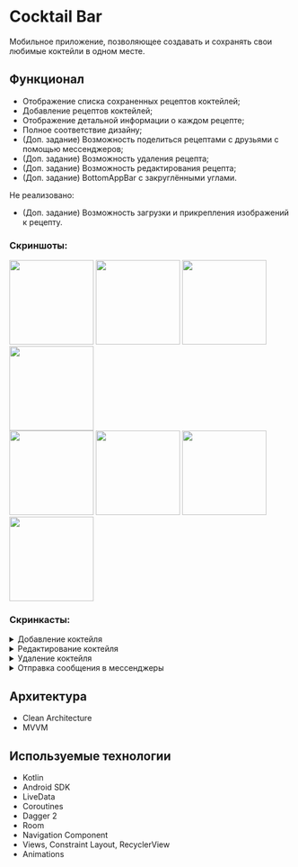 # Cocktail Bar

  Мобильное приложение, позволяющее создавать и сохранять свои любимые коктейли в одном месте.

## Функционал

* Отображение списка сохраненных рецептов коктейлей;
* Добавление рецептов коктейлей;
* Отображение детальной информации о каждом рецепте;
* Полное соответствие дизайну;
* (Доп. задание) Возможность поделиться рецептами с друзьями с помощью мессенджеров;
* (Доп. задание) Возможность удаления рецепта;
* (Доп. задание) Возможность редактирования рецепта;
* (Доп. задание) BottomAppBar с закруглёнными углами.

Не реализовано:
* (Доп. задание) Возможность загрузки и прикрепления изображений к рецепту.

### Скриншоты:
<image src='https://github.com/arshapshap/surf-trainee-task/assets/48681339/1b7fe8ef-e60b-4cf3-afd1-695c76c56a05' width=150 />
<image src='https://github.com/arshapshap/surf-trainee-task/assets/48681339/5b250b14-964e-4ed5-be5b-1b3a1d78a0e5' width=150 />
<image src='https://github.com/arshapshap/surf-trainee-task/assets/48681339/4179aac6-311d-4a99-84d9-760b043fa5bf' width=150 />
<image src='https://github.com/arshapshap/surf-trainee-task/assets/48681339/8d5336fc-d159-4167-b302-157aaeaba22c' width=150 />
<br>
<image src='https://github.com/arshapshap/surf-trainee-task/assets/48681339/3cc72217-c247-465b-93d2-f25224c79fbe' width=150 />
<image src='https://github.com/arshapshap/surf-trainee-task/assets/48681339/17fac393-ad17-4f0c-bacf-b901bfcfa28d' width=150 />
<image src='https://github.com/arshapshap/surf-trainee-task/assets/48681339/c9f1eff0-8e35-4122-afc6-0abb37192313' width=150 />
<image src='https://github.com/arshapshap/surf-trainee-task/assets/48681339/1358a725-5c23-4f4d-86c9-4b14f844d53b' width=150 />

### Скринкасты:
<details><summary>Добавление коктейля</summary>
<br>
  <image src='https://github.com/arshapshap/surf-trainee-task/assets/48681339/faf3ec12-6734-4ee9-93ff-fb8be9a82b1c' width=200 />
</details>
<details><summary>Редактирование коктейля</summary>
<br>
  <image src='https://github.com/arshapshap/surf-trainee-task/assets/48681339/6c4842d2-85c3-45c7-a541-72cccc44c73d' width=200 />
</details>
<details><summary>Удаление коктейля</summary>
<br>
  <image src='https://github.com/arshapshap/surf-trainee-task/assets/48681339/9955b40b-b9a2-474e-9999-6c83a8519ad7' width=200 />
</details>
<details><summary>Отправка сообщения в мессенджеры</summary>
<br>
  <image src='https://github.com/arshapshap/surf-trainee-task/assets/48681339/29073ea5-b588-4d6d-9c8c-6340ee77f737' width=200 />
</details>

## Архитектура
* Clean Architecture
* MVVM

## Используемые технологии
* Kotlin
* Android SDK
* LiveData
* Coroutines
* Dagger 2
* Room
* Navigation Component
* Views, Constraint Layout, RecyclerView
* Animations
